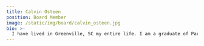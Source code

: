 ```yaml
---
title: Calvin Osteen
position: Board Member
image: /static/img/board/calvin_osteen.jpg
bio: >-
  I have lived in Greenville, SC my entire life. I am a graduate of Parker High School. My wife Jean and I were married in 1978 and have a daughter April and a son Jason who both are employed by Budget Driving School. We also have two grandsons and a new granddaughter. I began teaching CDL training and administering the CDL test in the early 1990’s. In 1994 we opened Budget Driving School and began with one car and have grown to 8 cars. I specialize in teaching adult clients with both physical and mental difficulties as well as many adults who have come to South Carolina from other countries. At the present time I teach classroom training, hand-control training, behind the wheel instructions and administer both the Knowledge Test and the Skills Test at Budget Driving School.
---
```


